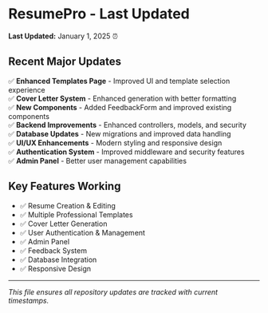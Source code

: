 # ResumePro - Last Updated

**Last Updated:** January 1, 2025 ⏰

## Recent Major Updates

✅ **Enhanced Templates Page** - Improved UI and template selection experience  
✅ **Cover Letter System** - Enhanced generation with better formatting  
✅ **New Components** - Added FeedbackForm and improved existing components  
✅ **Backend Improvements** - Enhanced controllers, models, and security  
✅ **Database Updates** - New migrations and improved data handling  
✅ **UI/UX Enhancements** - Modern styling and responsive design  
✅ **Authentication System** - Improved middleware and security features  
✅ **Admin Panel** - Better user management capabilities  

## Key Features Working
- ✅ Resume Creation & Editing
- ✅ Multiple Professional Templates  
- ✅ Cover Letter Generation
- ✅ User Authentication & Management
- ✅ Admin Panel
- ✅ Feedback System
- ✅ Database Integration
- ✅ Responsive Design

---
*This file ensures all repository updates are tracked with current timestamps.* 